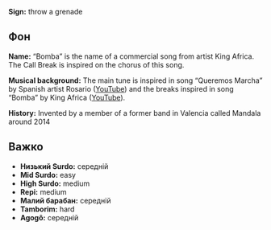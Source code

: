 **Sign:** throw a grenade

## Фон

**Name:** “Bomba” is the name of a commercial song from artist King Africa. The
Call Break is inspired on the chorus of this song.

**Musical background:** The main tune is inspired in song “Queremos Marcha” by
Spanish artist Rosario ([YouTube](https://www.youtube.com/watch?v=aC6XTOwNBO8))
and the breaks inspired in song “Bomba” by King Africa
([YouTube](https://www.youtube.com/watch?v=QlPS16NeBO0)).

**History:** Invented by a member of a former band in Valencia called Mandala
around 2014

## Важко

* **Низький Surdo:** середній
* **Mid Surdo:** easy
* **High Surdo:** medium
* **Repi:** medium
* **Малий барабан:** середній
* **Tamborim:** hard
* **Agogô:** середній

